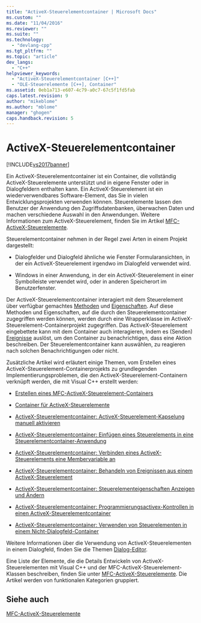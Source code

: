 ```yaml
---
title: "ActiveX-Steuerelementcontainer | Microsoft Docs"
ms.custom: ""
ms.date: "11/04/2016"
ms.reviewer: ""
ms.suite: ""
ms.technology: 
  - "devlang-cpp"
ms.tgt_pltfrm: ""
ms.topic: "article"
dev_langs: 
  - "C++"
helpviewer_keywords: 
  - "ActiveX-Steuerelementcontainer [C++]"
  - "OLE-Steuerelemente [C++], Container"
ms.assetid: 0eb1a713-e607-4c79-a0c7-67c5f1fd5fab
caps.latest.revision: 9
author: "mikeblome"
ms.author: "mblome"
manager: "ghogen"
caps.handback.revision: 5
---
```

# ActiveX-Steuerelementcontainer
[!INCLUDE[vs2017banner](../assembler/inline/includes/vs2017banner.md)]

Ein ActiveX\-Steuerelementcontainer ist ein Container, die vollständig ActiveX\-Steuerelemente unterstützt und in eigene Fenster oder in Dialogfeldern enthalten kann.  Ein ActiveX\-Steuerelement ist ein wiederverwendbares Software\-Element, das Sie in vielen Entwicklungsprojekten verwenden können.  Steuerelemente lassen den Benutzer der Anwendung den Zugriffsdatenbanken, überwachen Daten und machen verschiedene Auswahl in den Anwendungen.  Weitere Informationen zum ActiveX\-Steuerelement, finden Sie im Artikel [MFC\-ActiveX\-Steuerelemente](../mfc/mfc-activex-controls.md).  
  
 Steuerelementcontainer nehmen in der Regel zwei Arten in einem Projekt dargestellt:  
  
-   Dialogfelder und Dialogfeld ähnliche wie Fenster Formularansichten, in der ein ActiveX\-Steuerelement irgendwo im Dialogfeld verwendet wird.  
  
-   Windows in einer Anwendung, in der ein ActiveX\-Steuerelement in einer Symbolleiste verwendet wird, oder in anderen Speicherort im Benutzerfenster.  
  
 Der ActiveX\-Steuerelementcontainer interagiert mit dem Steuerelement über verfügbar gemachtes [Methoden](../mfc/mfc-activex-controls-methods.md) und [Eigenschaften](../mfc/mfc-activex-controls-properties.md).  Auf diese Methoden und Eigenschaften, auf die durch den Steuerelementcontainer zugegriffen werden können, werden durch eine Wrapperklasse im ActiveX\-Steuerelement\-Containerprojekt zugegriffen.  Das ActiveX\-Steuerelement eingebettete kann mit dem Container auch interagieren, indem es \(Senden\) [Ereignisse](../mfc/mfc-activex-controls-events.md) auslöst, um den Container zu benachrichtigen, dass eine Aktion beschreiben.  Der Steuerelementcontainer kann auswählen, zu reagieren nach solchen Benachrichtigungen oder nicht.  
  
 Zusätzliche Artikel wird erläutert einige Themen, vom Erstellen eines ActiveX\-Steuerelement\-Containerprojekts zu grundlegenden Implementierungsproblemen, die den ActiveX\-Steuerelement\-Containern verknüpft werden, die mit Visual C\+\+ erstellt werden:  
  
-   [Erstellen eines MFC\-ActiveX\-Steuerelement\-Containers](../mfc/reference/creating-an-mfc-activex-control-container.md)  
  
-   [Container für ActiveX\-Steuerelemente](../mfc/containers-for-activex-controls.md)  
  
-   [ActiveX\-Steuerelementcontainer: ActiveX\-Steuerelement\-Kapselung manuell aktivieren](../mfc/activex-control-containers-manually-enabling-activex-control-containment.md)  
  
-   [ActiveX\-Steuerelementcontainer: Einfügen eines Steuerelements in eine Steuerelementcontainer\-Anwendung](../mfc/inserting-a-control-into-a-control-container-application.md)  
  
-   [ActiveX\-Steuerelementcontainer: Verbinden eines ActiveX\-Steuerelements eine Membervariable an](../mfc/activex-control-containers-connecting-an-activex-control-to-a-member-variable.md)  
  
-   [ActiveX\-Steuerelementcontainer: Behandeln von Ereignissen aus einem ActiveX\-Steuerelement](../mfc/activex-control-containers-handling-events-from-an-activex-control.md)  
  
-   [ActiveX\-Steuerelementcontainer: Steuerelementeigenschaften Anzeigen und Ändern](../mfc/activex-control-containers-viewing-and-modifying-control-properties.md)  
  
-   [ActiveX\-Steuerelementcontainer: Programmierungsactivex\-Kontrollen in einen ActiveX\-Steuerelementcontainer](../mfc/programming-activex-controls-in-a-activex-control-container.md)  
  
-   [ActiveX\-Steuerelementcontainer: Verwenden von Steuerelementen in einem Nicht\-Dialogfeld\-Container](../mfc/activex-control-containers-using-controls-in-a-non-dialog-container.md)  
  
 Weitere Informationen über die Verwendung von ActiveX\-Steuerelementen in einem Dialogfeld, finden Sie die Themen [Dialog\-Editor](../mfc/dialog-editor.md).  
  
 Eine Liste der Elemente, die die Details Entwickeln von ActiveX\-Steuerelementen mit Visual C\+\+ und der MFC\-ActiveX\-Steuerelement\-Klassen beschreiben, finden Sie unter [MFC\-ActiveX\-Steuerelemente](../mfc/mfc-activex-controls.md).  Die Artikel werden von funktionalen Kategorien gruppiert.  
  
## Siehe auch  
 [MFC\-ActiveX\-Steuerelemente](../mfc/mfc-activex-controls.md)
